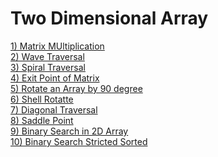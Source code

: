 # Two Dimensional Array

[1) Matrix MUltiplication]()</br>
[2) Wave Traversal]()<br>
[3) Spiral Traversal]()</br>
[4) Exit Point of Matrix]()</br>
[5) Rotate an Array by 90 degree]()</br>
[6) Shell Rotatte]()</br>
[7) Diagonal Traversal]()</br>
[8) Saddle Point]()</br>
[9) Binary Search in 2D Array]()</br>
[10) Binary Search Stricted Sorted]()